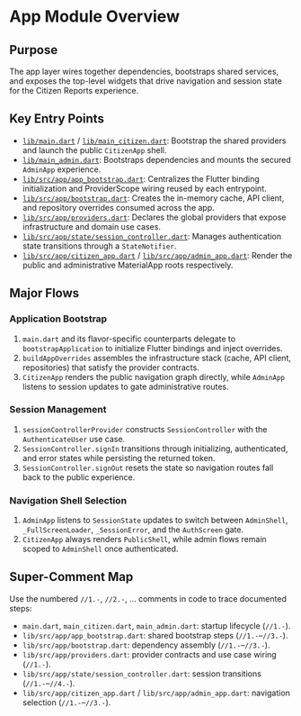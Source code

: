 # App Module Overview

## Purpose
The app layer wires together dependencies, bootstraps shared services, and exposes the top-level widgets that drive navigation and session state for the Citizen Reports experience.

## Key Entry Points
- [`lib/main.dart`](../../lib/main.dart) / [`lib/main_citizen.dart`](../../lib/main_citizen.dart): Bootstrap the shared providers and launch the public `CitizenApp` shell.
- [`lib/main_admin.dart`](../../lib/main_admin.dart): Bootstraps dependencies and mounts the secured `AdminApp` experience.
- [`lib/src/app/app_bootstrap.dart`](../../lib/src/app/app_bootstrap.dart): Centralizes the Flutter binding initialization and ProviderScope wiring reused by each entrypoint.
- [`lib/src/app/bootstrap.dart`](../../lib/src/app/bootstrap.dart): Creates the in-memory cache, API client, and repository overrides consumed across the app.
- [`lib/src/app/providers.dart`](../../lib/src/app/providers.dart): Declares the global providers that expose infrastructure and domain use cases.
- [`lib/src/app/state/session_controller.dart`](../../lib/src/app/state/session_controller.dart): Manages authentication state transitions through a `StateNotifier`.
- [`lib/src/app/citizen_app.dart`](../../lib/src/app/citizen_app.dart) / [`lib/src/app/admin_app.dart`](../../lib/src/app/admin_app.dart): Render the public and administrative MaterialApp roots respectively.

## Major Flows
### Application Bootstrap
1. `main.dart` and its flavor-specific counterparts delegate to `bootstrapApplication` to initialize Flutter bindings and inject overrides.
2. `buildAppOverrides` assembles the infrastructure stack (cache, API client, repositories) that satisfy the provider contracts.
3. `CitizenApp` renders the public navigation graph directly, while `AdminApp` listens to session updates to gate administrative routes.

### Session Management
1. `sessionControllerProvider` constructs `SessionController` with the `AuthenticateUser` use case.
2. `SessionController.signIn` transitions through initializing, authenticated, and error states while persisting the returned token.
3. `SessionController.signOut` resets the state so navigation routes fall back to the public experience.

### Navigation Shell Selection
1. `AdminApp` listens to `SessionState` updates to switch between `AdminShell`, `_FullScreenLoader`, `_SessionError`, and the `AuthScreen` gate.
2. `CitizenApp` always renders `PublicShell`, while admin flows remain scoped to `AdminShell` once authenticated.

## Super-Comment Map
Use the numbered `//1.-`, `//2.-`, … comments in code to trace documented steps:
- `main.dart`, `main_citizen.dart`, `main_admin.dart`: startup lifecycle (`//1.-`).
- `lib/src/app/app_bootstrap.dart`: shared bootstrap steps (`//1.-`–`//3.-`).
- `lib/src/app/bootstrap.dart`: dependency assembly (`//1.-`–`//3.-`).
- `lib/src/app/providers.dart`: provider contracts and use case wiring (`//1.-`).
- `lib/src/app/state/session_controller.dart`: session transitions (`//1.-`–`//4.-`).
- `lib/src/app/citizen_app.dart` / `lib/src/app/admin_app.dart`: navigation selection (`//1.-`–`//3.-`).
